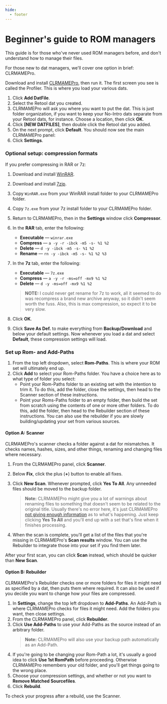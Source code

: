 ```yaml
---
hide:
  - footer
---
```


# Beginner's guide to ROM managers

This guide is for those who've never used ROM managers before, and don't understand how to
manage their files.

For those new to dat managers, we'll cover one option in brief: CLRMAMEPro.

Download and install [CLRMAMEPro](https://mamedev.emulab.it/clrmamepro/), then run it. The first screen you see is called the Profiler. This is where you load your various dats.

1. Click **Add DatFile**.
1. Select the Retool dat you created.
1. CLRMAMEPro will ask you where you want to put the dat. This is just folder organization, if you want to keep your No-Intro dats separate from your Retool dats, for instance. Choose a location, then click **OK**.
1. Click **[NEW DATFILES]**, then double click the Retool dat you added.
1. On the next prompt, click **Default**. You should now see the main CLRMAMEPro panel:
1. Click **Settings**.

### Optional setup: compression formats

If you prefer compressing in RAR or 7z:

1. Download and install [WinRAR](https://www.rarlab.com/).
1. Download and install [7zip](https://www.7-zip.org/).
1. Copy `WinRAR.exe` from your WinRAR install folder to your CLRMAMEPro folder.
1. Copy `7z.exe` from your 7z install folder to your CLRMAMEPro folder.
1. Return to CLRMAMEPro, then in the **Settings** window click **Compressor**.
1. In the **RAR** tab, enter the following:
   * **Executable** &mdash; `winrar.exe`
   * **Compress** &mdash; `a -y -r -ibck -m5 -s- %1 %2`
   * **Delete** &mdash; `d -y -ibck -m5 -s- %1 %2`
   * **Rename** &mdash; `rn -y -ibck -m5 -s- %1 %2 %3`
1. In the **7z** tab, enter the following:
   * **Executable** &mdash; `7z.exe`
   * **Compress** &mdash; `a -y -r -ms=off -mx9 %1 %2`
   * **Delete** &mdash; `d -y -ms=off -mx9 %1 %2`

   > **NOTE:** I could never get rename for 7z to work, all it seemed to do was recompress a brand new archive anyway, so it didn't seem worth the fuss. Also, this is max compression, so expect it to be very slow.
1. Click **OK**.
1. Click **Save As Def.** to make everything from **Backup/Download** and below your default settings. Now whenever you load a dat and select **Default**, these compression settings will load.

### Set up Rom- and Add-Paths

1. From the top left dropdown, select **Rom-Paths**. This is where your ROM set will ultimately end up.
1. Click **Add** to select your Rom-Paths folder. You have a choice here as to what type of folder you select:
    * Point your Rom-Paths folder to an existing set with the intention to trim it. To do this, add the folder, close the settings, then head to the Scanner section of these instructions.
    * Point your Roms-Paths folder to an empty folder, then build the set from scratch using the contents of one or more other folders. To do this, add the folder, then head to the Rebuilder section of these instructions. You can also use the rebuilder if you are slowly building/updating your set from various sources.

#### Option A: Scanner

CLRMAMEPro's scanner checks a folder against a dat for mismatches. It checks names, hashes, sizes, and other things, renaming and changing files where necessary.

1. From the CLRMAMEPro panel, click **Scanner**.
1. Below **Fix**, click the plus (**+**) button to enable all fixes.
1. Click **New Scan**. Whenever prompted, click **Yes To All**. Any unneeded files should be moved to the backup folder.

    > **Note:** CLRMAMEPro might give you a lot of warnings about renaming files to something that doesn't seem to be related to the original title. Usually there's no error here, it's just CLRMAMEPro [not giving enough information](https://github.com/unexpectedpanda/retool/wiki/FAQs#when-i-scan-an-existing-set-with-clrmamepro-and-a-retool-dat-why-do-i-see-a-lot-of-wrong-name-messages-that-match-unrelated-titles) as to what's happening. Just keep clicking **Yes To All** and you'll end up with a set that's fine when it finishes processing.

1. When the scan is complete, you'll get a list of the files that you're missing in CLRMAMEPro's **Scan results** window. You can use the Rebuilder to integrate those into your set if you find them later.

After your first scan, you can click **Scan** instead, which should be quicker than **New Scan**.

#### Option B: Rebuilder
CLRMAMEPro's Rebuilder checks one or more folders for files it might need as specified by a dat, then puts them where required. It can also be used if you decide you want to change how your files are compressed.

1. In **Settings**, change the top left dropdown to **Add-Paths**. An Add-Path is where CLRMAMEPro checks for files it might need. Add the folders you want, then close settings.
1. From the CLRMAMEPro panel, click **Rebuilder**.
1. Click **Use Add-Paths** to use your Add-Paths as the source instead of an arbitrary folder.
   > **Note:** CLRMAMEPro will also use your backup path automatically as an Add-Path.
1. If you're going to be changing your Rom-Path a lot, it's usually a good idea to click
   **Use 1st RomPath** before proceeding. Otherwise CLRMAMEPro remembers your old folder, and you'll get things
   going to the wrong place.
1. Choose your compression settings, and whether or not you want to **Remove Matched Sourcefiles**.
1. Click **Rebuild**.

To check your progress after a rebuild, use the Scanner.